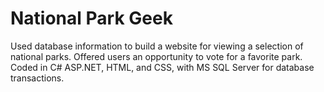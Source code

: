 # National Park Geek

Used database information to build a website for viewing a selection of national parks. Offered users an
opportunity to vote for a favorite park. Coded in C# ASP.NET, HTML, and CSS, with MS SQL Server for database transactions.
